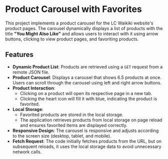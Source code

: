 # Product Carousel with Favorites

This project implements a product carousel for the LC Waikiki website's product pages. The carousel dynamically displays a list of products with the title **"You Might Also Like"** and allows users to interact with it using arrow buttons, clicking to view product pages, and favoriting products.

## Features

- **Dynamic Product List**: Products are retrieved using a `GET` request from a remote JSON file.
- **Product Carousel**: Displays a carousel that shows 6.5 products at once. Users can scroll through the carousel using left and right arrow buttons.
- **Product Interaction**: 
  - Clicking on a product will open its respective page in a new tab.
  - Clicking the heart icon will fill it with blue, indicating the product is favorited.
- **Local Storage**: 
  - Favorited products are stored in the local storage.
  - The application retrieves products from local storage on page reload and ensures favorited items are displayed correctly.
- **Responsive Design**: The carousel is responsive and adjusts according to the screen size (desktop, tablet, and mobile).
- **Fetch Request**: The code initially fetches products from the URL, but on subsequent reloads, it uses the local storage data to avoid unnecessary network calls.



